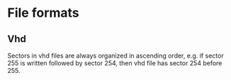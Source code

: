 # File formats

## Vhd

Sectors in vhd files are always organized in ascending order, e.g. if sector 255 is written followed by sector 254, then vhd file has sector 254 before 255.